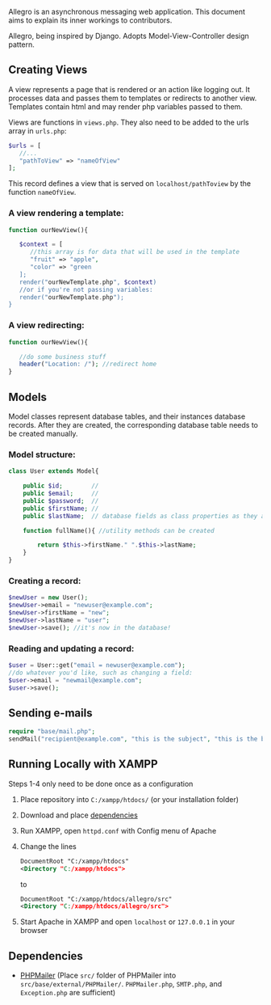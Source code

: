 Allegro is an asynchronous messaging web application. This document aims to explain its inner workings to contributors.

Allegro, being inspired by Django. Adopts Model-View-Controller design pattern.

## Creating Views

A view represents a page that is rendered or an action like logging out. It processes data and passes them to templates or redirects to another view. Templates contain html and may render php variables passed to them.

Views are functions in `views.php`. They also need to be added to the urls array in `urls.php`:

```php
$urls = [
   //...
   "pathToView" => "nameOfView"
];
```

This record defines a view that is served on `localhost/pathToview` by the function `nameOfView`.

### A view rendering a template:

```php
function ourNewView(){

   $context = [
      //this array is for data that will be used in the template
      "fruit" => "apple",
      "color" => "green
   ];
   render("ourNewTemplate.php", $context)
   //or if you're not passing variables:
   render("ourNewTemplate.php");
}
```

### A view redirecting:

```php
function ourNewView(){

   //do some business stuff
   header("Location: /"); //redirect home
}
```

## Models

Model classes represent database tables, and their instances database records. After they are created, the corresponding database table needs to be created manually.

### Model structure:

```php
class User extends Model{

    public $id;        //
    public $email;     //
    public $password;  //
    public $firstName; //
    public $lastName;  // database fields as class properties as they appear in the database

    function fullName(){ //utility methods can be created

        return $this->firstName." ".$this->lastName;
    }
}
```

### Creating a record:

```php
$newUser = new User();
$newUser->email = "newuser@example.com";
$newUser->firstName = "new";
$newUser->lastName = "user";
$newUser->save(); //it's now in the database!
```

### Reading and updating a record:

```php
$user = User::get("email = newuser@example.com");
//do whatever you'd like, such as changing a field:
$user->email = "newmail@example.com";
$user->save();
```

## Sending e-mails

```php
require "base/mail.php";
sendMail("recipient@example.com", "this is the subject", "this is the body)"); // body can contain html
```

## Running Locally with XAMPP

Steps 1-4 only need to be done once as a configuration

1. Place repository into `C:/xampp/htdocs/` (or your installation folder)
2. Download and place [dependencies](#dependencies)
3. Run XAMPP, open `httpd.conf` with Config menu of Apache
4. Change the lines

   ```xml
   DocumentRoot "C:/xampp/htdocs"
   <Directory "C:/xampp/htdocs">
   ```
   to
   ```xml
   DocumentRoot "C:/xampp/htdocs/allegro/src"
   <Directory "C:/xampp/htdocs/allegro/src">
   ```
5. Start Apache in XAMPP and open `localhost` or `127.0.0.1` in your browser

## Dependencies

* [PHPMailer](https://github.com/PHPMailer/PHPMailer) (Place `src/` folder of PHPMailer into `src/base/external/PHPMailer/`. `PHPMailer.php`, `SMTP.php`, and `Exception.php` are sufficient)
